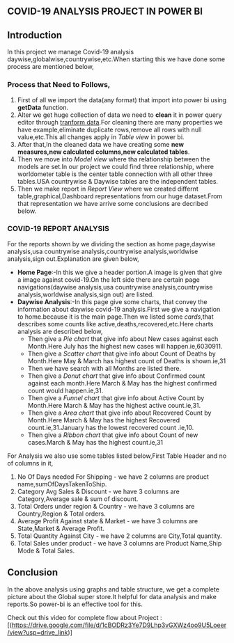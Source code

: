 
## COVID-19 ANALYSIS PROJECT IN POWER BI

## Introduction

<p>In this project we manage Covid-19 analysis daywise,globalwise,countrywise,etc.When starting this we have done some process are mentioned below,</p>

### Process that Need to Follows,
<ol>
<li>First of all we import the data(any format) that import into power bi using <b>getData</b> function.</li>
<li>Alter we get huge collection of data we need to <b>clean</b> it in power query editor through <u>tranform data</u>.For cleaning there are many properties we have example,eliminate duplicate rows,remove all rows with null value,etc.This all changes apply in <i>Table view</i> in power bi.</li>
<li>After that,In the cleaned data we have creating some <b>new measures,new calculated columns,new calculated tables</b>.</li>
<li>Then we move into <i>Model view</i> where tha relationship between the models are set.In our project we could find three relationship, where worldometer table is the center table connection with all other three tables.USA countrywise & Daywise tables are the independent tables.</li>
<li>Then we make report in <i>Report View</i> where we created differnt table,graphical,Dashboard representations from our huge dataset.From that representation we have arrive some conclusions are decribed below.</li>
</ol>

### COVID-19 REPORT ANALYSIS
<p>For the reports shown by we dividing the section as home page,daywise analysis,usa countrywise analysis,countrywise analysis,worldwise analysis,sign out.Explanation are given below,</p>
<UL>
  <LI><b>Home Page</b>:-In this we give a header portion.A image is given that give a image against covid-19.On the left side there are certain page navigations(daywise analysis,usa countrywise analysis,countrywise analysis,worldwise analysis,sign out) are listed.</LI>
  
  <li><b>Daywise Analysis</b>:-In this page give some charts, that convey the information about daywise covid-19 analysis.First we give a navigation to home.because it is the main page.Then we listed some <i>cards</i>,that describes some counts like active,deaths,recovered,etc.Here charts analysis are described below,
    <ul>
   <li>Then give a <i>Pie chart</i> that give info about New cases against each Month.Here July has the highest new cases will happen.ie,6030911.</li>
         <li>Then give a <i>Scatter chart</i> that give info about Count of Deaths by Month.Here May & March has highest count of Deaths is shown.ie,31</li>
         <li>Then we have search with all Months are listed there.</li>
         <li>Then give a <i>Donut chart</i> that give info about Confirmed count against each month.Here March & May has the highest confirmed count would happen.ie,31.</li>
         <li>Then give a <i>Funnel chart</i> that give info about Active Count by Month.Here March & May has the highest active count.ie,31.</li>
         <li>Then give a <i>Area chart</i> that give info about Recovered Count by Month.Here March & May has the highest Recovered count.ie,31.January has the lowest recovered count .ie,10.</li>
         <li>Then give a <i>Ribbon chart</i> that give info about Count of new cases.March & May has the highest count.ie,31</li>
         </ul>
  </li>


     
</UL>

<p>For Analysis we also use some tables listed below,First Table Header and no of columns in it,</p>
<ol>
  <li>No Of Days needed For Shipping - we have 2 columns are product name,sumOfDaysTakenToShip. </li>
    <li>Category Avg Sales & Discount  - we have 3 columns are Category,Average sale & sum of discount. </li>
    <li>Total Orders under region & Country  - we have 3 columns are Country,Region & Total orders.</li>
        <li>Average Profit Against state & Market  - we have 3 columns are State,Market & Average Profit.</li>
        <li>Total Quantity Against City  - we have 2 columns are City,Total quantity.</li>
        <li>Total Sales under product  - we have 3 columns are Product Name,Ship Mode & Total Sales.</li>


</ol>

## Conclusion

<p>In the above analysis using graphs and table structure, we get a complete picture about the Global super store.It helpful for data analysis and make reports.So power-bi is an effective tool for this.</p>

Check out this video for complete flow about Project : [(https://drive.google.com/file/d/1cBODRz3Ye7D9Lhp3vGXWz4oo9U5Loeer/view?usp=drive_link)]
